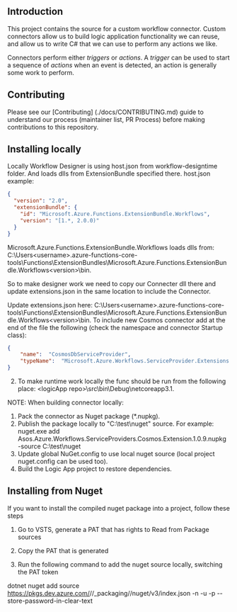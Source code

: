 ﻿## Introduction

This project contains the source for a custom workflow connector. Custom connectors allow us to build logic application functionality we can reuse, and allow us to write C# that we can use 
to perform any actions we like. 

Connectors perform either _triggers_ or _actions_. A _trigger_ can be used to start a sequence of _actions_ when an event is detected, an action is generally some work to perform. 

## Contributing
Please see our [Contributing] (./docs/CONTRIBUTING.md) guide to understand our process (maintainer list, PR Process) before making contributions to this repository.

## Installing locally

Locally Workflow Designer is using host.json from workflow-designtime folder. And loads dlls from ExtensionBundle specified there. host.json example:

```json
{
  "version": "2.0",
  "extensionBundle": {
    "id": "Microsoft.Azure.Functions.ExtensionBundle.Workflows",
    "version": "[1.*, 2.0.0)"
  }
}
```

Microsoft.Azure.Functions.ExtensionBundle.Workflows loads dlls from:
C:\Users\<username>\.azure-functions-core-tools\Functions\ExtensionBundles\Microsoft.Azure.Functions.ExtensionBundle.Workflows\<version>\bin.

So to make designer work we need to copy our Connecter dll there and update extensions.json in the same location to include the Connector.

Update extensions.json here: 
C:\Users\<username>\.azure-functions-core-tools\Functions\ExtensionBundles\Microsoft.Azure.Functions.ExtensionBundle.Workflows\<version>\bin.
To include new Cosmos connector add at the end of the file the following (check the namespace and connector Startup class):

``` json
{
    "name":  "CosmosDbServiceProvider",
    "typeName":  "Microsoft.Azure.Workflows.ServiceProvider.Extensions.CosmosDB.Action.CosmosDbTriggerStartup, Microsoft.Azure.Workflows.ServiceProvider.Extensions.CosmosDB.Action, Version=1.0.0.0, Culture=neutral, PublicKeyToken=null"
}
```

2. To make runtime work locally the func should be run from the following place:
<GIT repos>\<logicApp repo>\src\bin\Debug\netcoreapp3.1.

NOTE:
When building connector locally:
1. Pack the connector as Nuget package (*.nupkg).
2. Publish the package locally to "C:\test\nuget" source. For example:
nuget.exe add Asos.Azure.Workflows.ServiceProviders.Cosmos.Extension.1.0.9.nupkg -source C:\test\nuget
3. Update global NuGet.config to use local nuget source (local project nuget.config can be used too).
4. Build the Logic App project to restore dependencies.


## Installing from Nuget

If you want to install the compiled nuget package into a project, follow these steps

1. Go to VSTS, generate a PAT that has rights to Read from Package sources

2. Copy the PAT that is generated

3. Run the following command to add the nuget source locally, switching the PAT token

dotnet nuget add source https://pkgs.dev.azure.com/<Organisation>/<ProjectId>/_packaging/<FeedName>/nuget/v3/index.json -n <FeedName> -u <userName> -p <your-pat-token> --store-password-in-clear-text